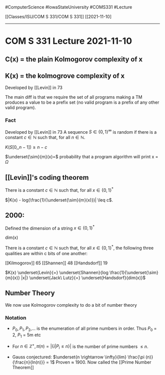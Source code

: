 #ComputerScience  #IowaStateUniversity  #COMS331 
#Lecture

[[Classes/ISU/COM S 331/COM S 331]] [[2021-11-10]

---

# COM S 331 Lecture 2021-11-10

## C(x) = the plain Kolmogorov complexity of x

## K(x) = the kolmogrove complexity of x

Developed by [[Levin]] in 73 

The main diff is that we require the set of all programs making a TM produces a value to be a prefix set (no valid program is a prefix of any other valid program).

### Fact 
Developed by [[Levin]] in 73
A sequence $S \in \{0,1\}^\infty$ is random if there is a constant $c \in \mathbb{N}$ such that, for all $n \in \mathbb{N}$.

$K(S[0,,n-1]) \geq n -c$


$\underset{\sim}{m}(x)=$ probability that a program algorithm will print x = $\Omega$


## [[Levin]]'s coding theorem 

There is a constant $c \in \mathbb{N}$ such that, for all $x \in \{0,1\}^*$

$|K(x) - log(\frac{1}{\underset{\sim}{m}(x)})| \leq c$.


## 2000: 
Defined the dimension of a string $x \in \{0,1\}^*$

dim(x)

There is a constant $c \in \mathbb{N}$ such that, for all $x \in \{0,1\}^*$, the following three qualities are within c bits of one another:

[[Kilmogorov]] 65
[[Shannen]] 48
[[Handsdorf]] 19

$K(x) \underset{Levin}{=}  \underset{Shannen}{log \frac{1}{\underset{\sim}{m}(x)} |x|} \underset{Jack\ Lutz}{=} \underset{Handsdorf}{dim(x)}$



## Number Theory 

We now use Kolmogorov complexity to do a bit of number theory 

### Notation 

- $P_0,P_1,P_2$,... is the enumeration of all prime numbers in order. Thus $P_0$ = 2, $P_1$ = 5m etc

- For $n \in \mathbb{Z}^+, \pi (n) = |\{i | P_i \leq n\}|$ is the number of prime numbers $\leq n$.

- Gauss conjectured: $\underset{n \rightarrow \infty}{lim} \frac{\pi (n)}{\frac{n}{ln(n)}} = 1$ Proven $\approx$ 1900. Now called the [[Prime Number Theorem]]

